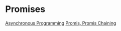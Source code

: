 # Promises

[Asynchronous Programming](https://eloquentjavascript.net/11_async.html)
[Promis, Promis Chaining](http://javascript.info/async)